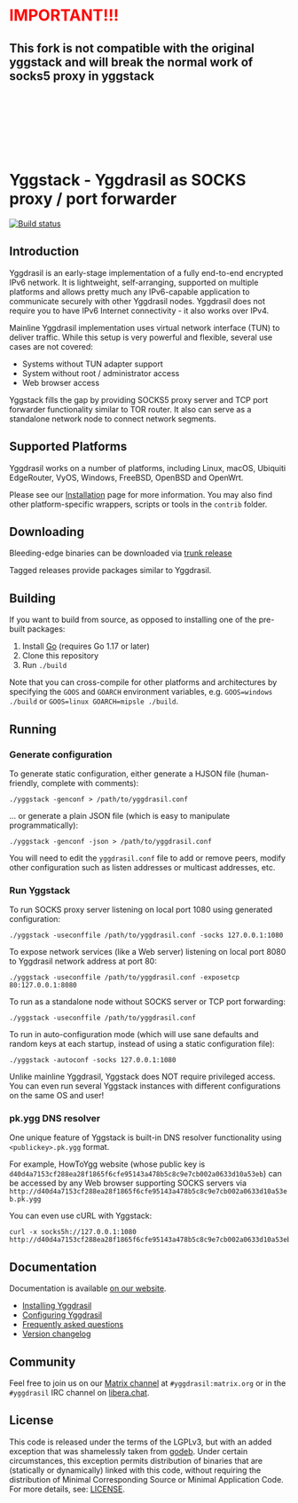 <h1 style="color:red"> IMPORTANT!!! </h1>
<h2> This fork is not compatible with the original yggstack and will break the normal work of socks5 proxy in yggstack </h2>
<br><br><br><br><br><br>

# Yggstack - Yggdrasil as SOCKS proxy / port forwarder


[![Build status](https://github.com/yggdrasil-network/yggstack/actions/workflows/trunk.yml/badge.svg)](https://github.com/yggdrasil-network/yggstack/actions/workflows/trunk.yml)

## Introduction

Yggdrasil is an early-stage implementation of a fully end-to-end encrypted IPv6
network. It is lightweight, self-arranging, supported on multiple platforms and
allows pretty much any IPv6-capable application to communicate securely with
other Yggdrasil nodes. Yggdrasil does not require you to have IPv6 Internet
connectivity - it also works over IPv4.

Mainline Yggdrasil implementation uses virtual network interface (TUN) to deliver traffic.
While this setup is very powerful and flexible, several use cases are not covered:

* Systems without TUN adapter support
* System without root / administrator access
* Web browser access

Yggstack fills the gap by providing SOCKS5 proxy server and TCP port forwarder
functionality similar to TOR router. It also can serve as a standalone network node
to connect network segments.

## Supported Platforms

Yggdrasil works on a number of platforms, including Linux, macOS, Ubiquiti
EdgeRouter, VyOS, Windows, FreeBSD, OpenBSD and OpenWrt.

Please see our [Installation](https://yggdrasil-network.github.io/installation.html)
page for more information. You may also find other platform-specific wrappers, scripts
or tools in the `contrib` folder.

## Downloading

Bleeding-edge binaries can be downloaded via [trunk release](https://github.com/yggdrasil-network/yggstack/releases/tag/trunk)

Tagged releases provide packages similar to Yggdrasil.

## Building

If you want to build from source, as opposed to installing one of the pre-built
packages:

1. Install [Go](https://golang.org) (requires Go 1.17 or later)
2. Clone this repository
2. Run `./build`

Note that you can cross-compile for other platforms and architectures by
specifying the `GOOS` and `GOARCH` environment variables, e.g. `GOOS=windows
./build` or `GOOS=linux GOARCH=mipsle ./build`.

## Running

### Generate configuration

To generate static configuration, either generate a HJSON file (human-friendly,
complete with comments):

```
./yggstack -genconf > /path/to/yggdrasil.conf
```

... or generate a plain JSON file (which is easy to manipulate
programmatically):

```
./yggstack -genconf -json > /path/to/yggdrasil.conf
```

You will need to edit the `yggdrasil.conf` file to add or remove peers, modify
other configuration such as listen addresses or multicast addresses, etc.

### Run Yggstack

To run SOCKS proxy server listening on local port 1080 using generated configuration:

```
./yggstack -useconffile /path/to/yggdrasil.conf -socks 127.0.0.1:1080
```

To expose network services (like a Web server) listening on local port 8080 to Yggdrasil
network address at port 80:

```
./yggstack -useconffile /path/to/yggdrasil.conf -exposetcp 80:127.0.0.1:8080
```

To run as a standalone node without SOCKS server or TCP port forwarding:
```
./yggstack -useconffile /path/to/yggdrasil.conf
```

To run in auto-configuration mode (which will use sane defaults and random keys
at each startup, instead of using a static configuration file):

```
./yggstack -autoconf -socks 127.0.0.1:1080
```

Unlike mainline Yggdrasil, Yggstack does NOT require privileged access.
You can even run several Yggstack instances with different configurations
on the same OS and user!

### pk.ygg DNS resolver

One unique feature of Yggstack is built-in DNS resolver functionality using
`<publickey>.pk.ygg` format.

For example, HowToYgg website (whose public key is `d40d4a7153cf288ea28f1865f6cfe95143a478b5c8c9e7cb002a0633d10a53eb`)
can be accessed by any Web browser supporting SOCKS servers
via  `http://d40d4a7153cf288ea28f1865f6cfe95143a478b5c8c9e7cb002a0633d10a53eb.pk.ygg`

You can even use cURL with Yggstack:

```
curl -x socks5h://127.0.0.1:1080 http://d40d4a7153cf288ea28f1865f6cfe95143a478b5c8c9e7cb002a0633d10a53eb.pk.ygg
```

## Documentation

Documentation is available [on our website](https://yggdrasil-network.github.io).

- [Installing Yggdrasil](https://yggdrasil-network.github.io/installation.html)
- [Configuring Yggdrasil](https://yggdrasil-network.github.io/configuration.html)
- [Frequently asked questions](https://yggdrasil-network.github.io/faq.html)
- [Version changelog](CHANGELOG.md)

## Community

Feel free to join us on our [Matrix
channel](https://matrix.to/#/#yggdrasil:matrix.org) at `#yggdrasil:matrix.org`
or in the `#yggdrasil` IRC channel on [libera.chat](https://libera.chat).

## License

This code is released under the terms of the LGPLv3, but with an added exception
that was shamelessly taken from [godeb](https://github.com/niemeyer/godeb).
Under certain circumstances, this exception permits distribution of binaries
that are (statically or dynamically) linked with this code, without requiring
the distribution of Minimal Corresponding Source or Minimal Application Code.
For more details, see: [LICENSE](LICENSE).
